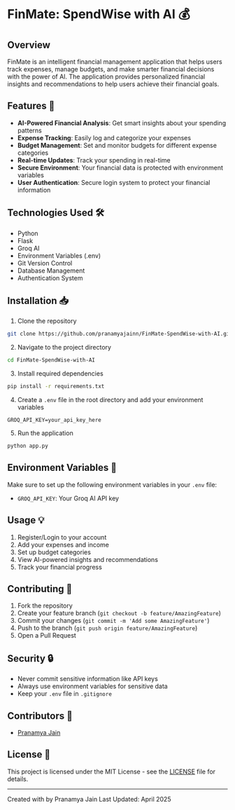# FinMate: SpendWise with AI 💰

## Overview
FinMate is an intelligent financial management application that helps users track expenses, manage budgets, and make smarter financial decisions with the power of AI. The application provides personalized financial insights and recommendations to help users achieve their financial goals.

## Features 🌟

- **AI-Powered Financial Analysis**: Get smart insights about your spending patterns
- **Expense Tracking**: Easily log and categorize your expenses
- **Budget Management**: Set and monitor budgets for different expense categories
- **Real-time Updates**: Track your spending in real-time
- **Secure Environment**: Your financial data is protected with environment variables
- **User Authentication**: Secure login system to protect your financial information

## Technologies Used 🛠️

- Python
- Flask
- Groq AI
- Environment Variables (.env)
- Git Version Control
- Database Management
- Authentication System

## Installation 📥

1. Clone the repository
```bash
git clone https://github.com/pranamyajainn/FinMate-SpendWise-with-AI.git
```

2. Navigate to the project directory
```bash
cd FinMate-SpendWise-with-AI
```

3. Install required dependencies
```bash
pip install -r requirements.txt
```

4. Create a `.env` file in the root directory and add your environment variables
```env
GROQ_API_KEY=your_api_key_here
```

5. Run the application
```bash
python app.py
```

## Environment Variables 🔐

Make sure to set up the following environment variables in your `.env` file:
- `GROQ_API_KEY`: Your Groq AI API key

## Usage 💡

1. Register/Login to your account
2. Add your expenses and income
3. Set up budget categories
4. View AI-powered insights and recommendations
5. Track your financial progress

## Contributing 🤝

1. Fork the repository
2. Create your feature branch (`git checkout -b feature/AmazingFeature`)
3. Commit your changes (`git commit -m 'Add some AmazingFeature'`)
4. Push to the branch (`git push origin feature/AmazingFeature`)
5. Open a Pull Request

## Security 🔒

- Never commit sensitive information like API keys
- Always use environment variables for sensitive data
- Keep your `.env` file in `.gitignore`

## Contributors 👥

- [Pranamya Jain](https://github.com/pranamyajainn)

## License 📄

This project is licensed under the MIT License - see the [LICENSE](LICENSE) file for details.

---

Created with by Pranamya Jain
Last Updated: April 2025
